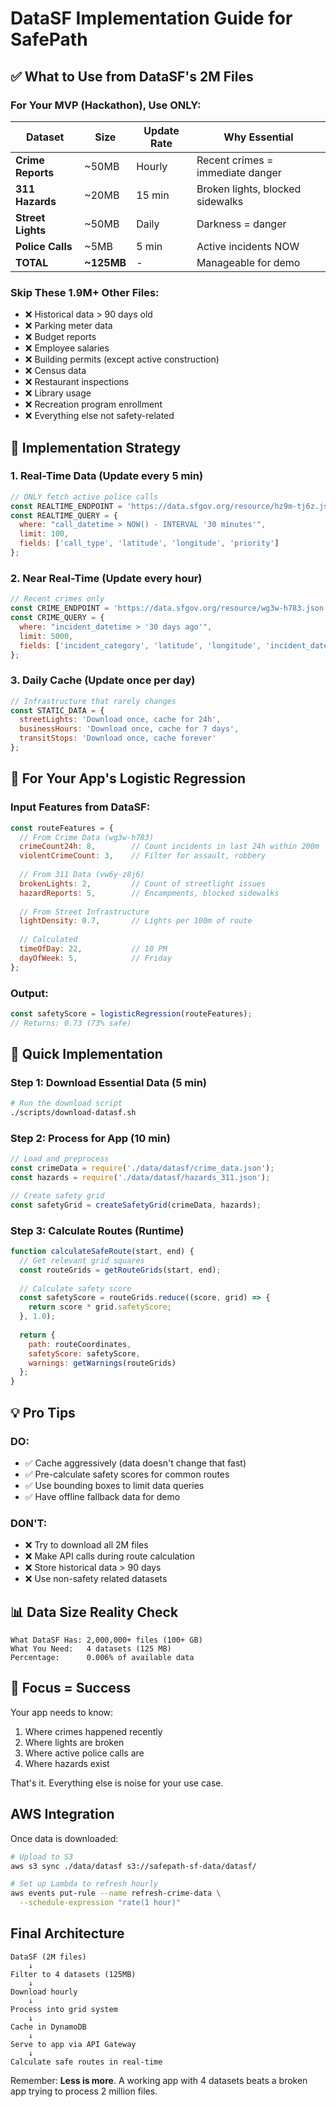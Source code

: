 # DataSF Implementation Guide for SafePath

## ✅ What to Use from DataSF's 2M Files

### For Your MVP (Hackathon), Use ONLY:

| Dataset | Size | Update Rate | Why Essential |
|---------|------|-------------|---------------|
| **Crime Reports** | ~50MB | Hourly | Recent crimes = immediate danger |
| **311 Hazards** | ~20MB | 15 min | Broken lights, blocked sidewalks |
| **Street Lights** | ~50MB | Daily | Darkness = danger |
| **Police Calls** | ~5MB | 5 min | Active incidents NOW |
| **TOTAL** | **~125MB** | - | Manageable for demo |

### Skip These 1.9M+ Other Files:
- ❌ Historical data > 90 days old
- ❌ Parking meter data
- ❌ Budget reports
- ❌ Employee salaries  
- ❌ Building permits (except active construction)
- ❌ Census data
- ❌ Restaurant inspections
- ❌ Library usage
- ❌ Recreation program enrollment
- ❌ Everything else not safety-related

## 🎯 Implementation Strategy

### 1. Real-Time Data (Update every 5 min)
```javascript
// ONLY fetch active police calls
const REALTIME_ENDPOINT = 'https://data.sfgov.org/resource/hz9m-tj6z.json';
const REALTIME_QUERY = {
  where: "call_datetime > NOW() - INTERVAL '30 minutes'",
  limit: 100,
  fields: ['call_type', 'latitude', 'longitude', 'priority']
};
```

### 2. Near Real-Time (Update every hour)
```javascript
// Recent crimes only
const CRIME_ENDPOINT = 'https://data.sfgov.org/resource/wg3w-h783.json';
const CRIME_QUERY = {
  where: "incident_datetime > '30 days ago'",
  limit: 5000,
  fields: ['incident_category', 'latitude', 'longitude', 'incident_datetime']
};
```

### 3. Daily Cache (Update once per day)
```javascript
// Infrastructure that rarely changes
const STATIC_DATA = {
  streetLights: 'Download once, cache for 24h',
  businessHours: 'Download once, cache for 7 days',
  transitStops: 'Download once, cache forever'
};
```

## 📱 For Your App's Logistic Regression

### Input Features from DataSF:
```javascript
const routeFeatures = {
  // From Crime Data (wg3w-h783)
  crimeCount24h: 8,        // Count incidents in last 24h within 200m
  violentCrimeCount: 3,    // Filter for assault, robbery
  
  // From 311 Data (vw6y-z8j6)  
  brokenLights: 2,         // Count of streetlight issues
  hazardReports: 5,        // Encampments, blocked sidewalks
  
  // From Street Infrastructure
  lightDensity: 0.7,       // Lights per 100m of route
  
  // Calculated
  timeOfDay: 22,           // 10 PM
  dayOfWeek: 5,            // Friday
};
```

### Output:
```javascript
const safetyScore = logisticRegression(routeFeatures);
// Returns: 0.73 (73% safe)
```

## 🚀 Quick Implementation

### Step 1: Download Essential Data (5 min)
```bash
# Run the download script
./scripts/download-datasf.sh
```

### Step 2: Process for App (10 min)
```javascript
// Load and preprocess
const crimeData = require('./data/datasf/crime_data.json');
const hazards = require('./data/datasf/hazards_311.json');

// Create safety grid
const safetyGrid = createSafetyGrid(crimeData, hazards);
```

### Step 3: Calculate Routes (Runtime)
```javascript
function calculateSafeRoute(start, end) {
  // Get relevant grid squares
  const routeGrids = getRouteGrids(start, end);
  
  // Calculate safety score
  const safetyScore = routeGrids.reduce((score, grid) => {
    return score * grid.safetyScore;
  }, 1.0);
  
  return {
    path: routeCoordinates,
    safetyScore: safetyScore,
    warnings: getWarnings(routeGrids)
  };
}
```

## 💡 Pro Tips

### DO:
- ✅ Cache aggressively (data doesn't change that fast)
- ✅ Pre-calculate safety scores for common routes
- ✅ Use bounding boxes to limit data queries
- ✅ Have offline fallback data for demo

### DON'T:
- ❌ Try to download all 2M files
- ❌ Make API calls during route calculation
- ❌ Store historical data > 90 days
- ❌ Use non-safety related datasets

## 📊 Data Size Reality Check

```
What DataSF Has: 2,000,000+ files (100+ GB)
What You Need:   4 datasets (125 MB)
Percentage:      0.006% of available data
```

## 🎯 Focus = Success

Your app needs to know:
1. Where crimes happened recently
2. Where lights are broken
3. Where active police calls are
4. Where hazards exist

That's it. Everything else is noise for your use case.

## AWS Integration

Once data is downloaded:
```bash
# Upload to S3
aws s3 sync ./data/datasf s3://safepath-sf-data/datasf/

# Set up Lambda to refresh hourly
aws events put-rule --name refresh-crime-data \
  --schedule-expression "rate(1 hour)"
```

## Final Architecture

```
DataSF (2M files)
    ↓
Filter to 4 datasets (125MB)
    ↓
Download hourly
    ↓
Process into grid system
    ↓
Cache in DynamoDB
    ↓
Serve to app via API Gateway
    ↓
Calculate safe routes in real-time
```

Remember: **Less is more**. A working app with 4 datasets beats a broken app trying to process 2 million files.
